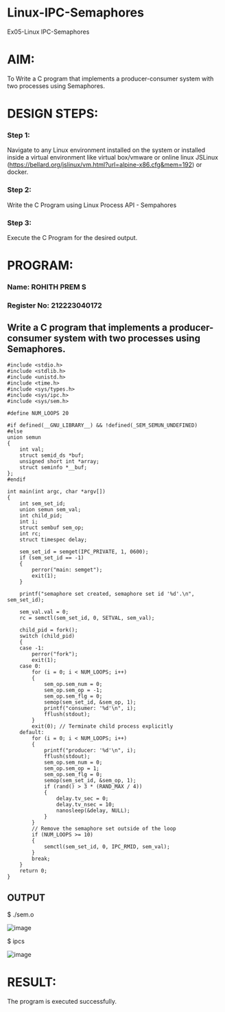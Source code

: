 # Linux-IPC-Semaphores
Ex05-Linux IPC-Semaphores

# AIM:
To Write a C program that implements a producer-consumer system with two processes using Semaphores.

# DESIGN STEPS:

### Step 1:

Navigate to any Linux environment installed on the system or installed inside a virtual environment like virtual box/vmware or online linux JSLinux (https://bellard.org/jslinux/vm.html?url=alpine-x86.cfg&mem=192) or docker.

### Step 2:

Write the C Program using Linux Process API - Sempahores

### Step 3:

Execute the C Program for the desired output. 

# PROGRAM:
### Name: ROHITH PREM S
###  Register No: 212223040172
## Write a C program that implements a producer-consumer system with two processes using Semaphores.
```
#include <stdio.h>
#include <stdlib.h>
#include <unistd.h>
#include <time.h>
#include <sys/types.h>
#include <sys/ipc.h>
#include <sys/sem.h>

#define NUM_LOOPS 20

#if defined(__GNU_LIBRARY__) && !defined(_SEM_SEMUN_UNDEFINED)
#else
union semun
{
    int val;
    struct semid_ds *buf;
    unsigned short int *array;
    struct seminfo *__buf;
};
#endif

int main(int argc, char *argv[])
{
    int sem_set_id;
    union semun sem_val;
    int child_pid;
    int i;
    struct sembuf sem_op;
    int rc;
    struct timespec delay;

    sem_set_id = semget(IPC_PRIVATE, 1, 0600);
    if (sem_set_id == -1)
    {
        perror("main: semget");
        exit(1);
    }

    printf("semaphore set created, semaphore set id '%d'.\n", sem_set_id);

    sem_val.val = 0;
    rc = semctl(sem_set_id, 0, SETVAL, sem_val);

    child_pid = fork();
    switch (child_pid)
    {
    case -1:
        perror("fork");
        exit(1);
    case 0:
        for (i = 0; i < NUM_LOOPS; i++)
        {
            sem_op.sem_num = 0;
            sem_op.sem_op = -1;
            sem_op.sem_flg = 0;
            semop(sem_set_id, &sem_op, 1);
            printf("consumer: '%d'\n", i);
            fflush(stdout);
        }
        exit(0); // Terminate child process explicitly
    default:
        for (i = 0; i < NUM_LOOPS; i++)
        {
            printf("producer: '%d'\n", i);
            fflush(stdout);
            sem_op.sem_num = 0;
            sem_op.sem_op = 1;
            sem_op.sem_flg = 0;
            semop(sem_set_id, &sem_op, 1);
            if (rand() > 3 * (RAND_MAX / 4))
            {
                delay.tv_sec = 0;
                delay.tv_nsec = 10;
                nanosleep(&delay, NULL);
            }
        }
        // Remove the semaphore set outside of the loop
        if (NUM_LOOPS >= 10)
        {
            semctl(sem_set_id, 0, IPC_RMID, sem_val);
        }
        break;
    }
    return 0;
}
```

## OUTPUT
$ ./sem.o 

![image](https://github.com/user-attachments/assets/7b39e1cb-15ca-4e6a-af23-7aae33dcb28e)

$ ipcs

![image](https://github.com/user-attachments/assets/cacbf5f7-1a19-4b29-be29-b9481aedcfb5)

# RESULT:
The program is executed successfully.
